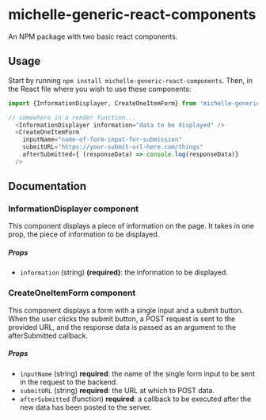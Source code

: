 # michelle-generic-react-components

An NPM package with two basic react components.

## Usage

Start by running `npm install michelle-generic-react-components`. Then, in the React file where you wish to use these components:

```js
import {InformationDisplayer, CreateOneItemForm} from 'michelle-generic-react-components';

// somewhere in a render function...
  <InformationDisplayer information="data to be displayed" />
  <CreateOneItemForm
    inputName="name-of-form-input-for-submission"
    submitURL="https://your-submit-url-here.com/things"
    afterSubmitted={ (responseData) => console.log(responseData)}
  />

```

## Documentation

### InformationDisplayer component

This component displays a piece of information on the page. It takes in one prop, the piece of information to be displayed.

##### Props

- `information` (string) **(required)**: the information to be displayed.

### CreateOneItemForm component

This component displays a form with a single input and a submit button. When the user clicks the submit button, a POST request is sent to the provided URL, and the response data is passed as an argument to the afterSubmitted callback.

##### Props
- `inputName` (string) **required**: the name of the single form input to be sent in the request to the backend.
- `submitURL` (string) **required**: the URL at which to POST data.
- `afterSubmitted` (function) **required**: a callback to be executed after the new data has been posted to the server.
